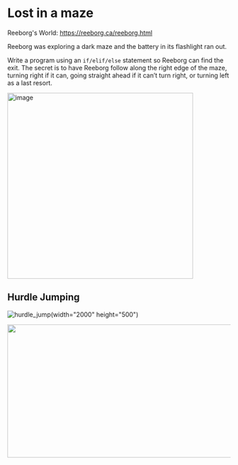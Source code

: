 # Lost in a maze

Reeborg's World: https://reeborg.ca/reeborg.html

Reeborg was exploring a dark maze and the battery in its flashlight ran out.

Write a program using an `if/elif/else` statement so Reeborg can find the exit. The secret is to have Reeborg follow along the right edge of the maze, turning right if it can, going straight ahead if it can’t turn right, or turning left as a last resort.

<img width="419" alt="image" src="https://github.com/SaadNoor01/Projects/assets/174381924/b671f86c-5145-442c-95c1-8ff1ef9820f8">


## Hurdle Jumping

![hurdle_jump](https://github.com/user-attachments/assets/58a1ebdb-1350-4325-9331-472d362332a1)(width="2000" height="500")

<img src="https://github.com/user-attachments/assets/58a1ebdb-1350-4325-9331-472d362332a1" width="1500" height="300"/>







